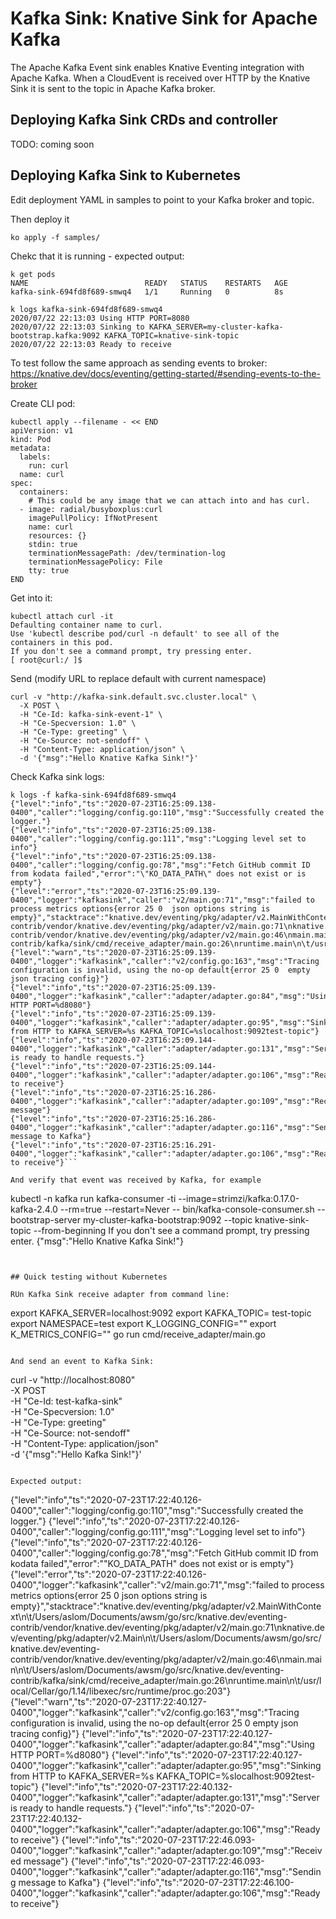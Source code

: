# Kafka Sink: Knative Sink for Apache Kafka 

The Apache Kafka Event sink enables Knative Eventing integration with Apache
Kafka. When a CloudEvent is received over HTTP by the Knative Sink it is
sent to the topic in Apache Kafka broker.

## Deploying Kafka Sink CRDs and controller

TODO: coming soon

## Deploying Kafka Sink to Kubernetes

Edit deployment YAML in samples to point to your Kafka broker and topic.

Then deploy it

```
ko apply -f samples/
```

Chekc that it is running - expected output:

```
k get pods
NAME                          READY   STATUS    RESTARTS   AGE
kafka-sink-694fd8f689-smwq4   1/1     Running   0          8s

k logs kafka-sink-694fd8f689-smwq4
2020/07/22 22:13:03 Using HTTP PORT=8080
2020/07/22 22:13:03 Sinking to KAFKA_SERVER=my-cluster-kafka-bootstrap.kafka:9092 KAFKA_TOPIC=knative-sink-topic
2020/07/22 22:13:03 Ready to receive
```

To test follow the same approach as sending events to broker: https://knative.dev/docs/eventing/getting-started/#sending-events-to-the-broker

Create CLI pod:

```
kubectl apply --filename - << END
apiVersion: v1
kind: Pod
metadata:
  labels:
    run: curl
  name: curl
spec:
  containers:
    # This could be any image that we can attach into and has curl.
  - image: radial/busyboxplus:curl
    imagePullPolicy: IfNotPresent
    name: curl
    resources: {}
    stdin: true
    terminationMessagePath: /dev/termination-log
    terminationMessagePolicy: File
    tty: true
END
```

Get into it:

```
kubectl attach curl -it
Defaulting container name to curl.
Use 'kubectl describe pod/curl -n default' to see all of the containers in this pod.
If you don't see a command prompt, try pressing enter.
[ root@curl:/ ]$
```

Send (modify URL to replace default with current namespace)

```
curl -v "http://kafka-sink.default.svc.cluster.local" \
  -X POST \
  -H "Ce-Id: kafka-sink-event-1" \
  -H "Ce-Specversion: 1.0" \
  -H "Ce-Type: greeting" \
  -H "Ce-Source: not-sendoff" \
  -H "Content-Type: application/json" \
  -d '{"msg":"Hello Knative Kafka Sink!"}'
```

Check Kafka sink logs:

```
k logs -f kafka-sink-694fd8f689-smwq4
{"level":"info","ts":"2020-07-23T16:25:09.138-0400","caller":"logging/config.go:110","msg":"Successfully created the logger."}
{"level":"info","ts":"2020-07-23T16:25:09.138-0400","caller":"logging/config.go:111","msg":"Logging level set to info"}
{"level":"info","ts":"2020-07-23T16:25:09.138-0400","caller":"logging/config.go:78","msg":"Fetch GitHub commit ID from kodata failed","error":"\"KO_DATA_PATH\" does not exist or is empty"}
{"level":"error","ts":"2020-07-23T16:25:09.139-0400","logger":"kafkasink","caller":"v2/main.go:71","msg":"failed to process metrics options{error 25 0  json options string is empty}","stacktrace":"knative.dev/eventing/pkg/adapter/v2.MainWithContext\n\t/Users/aslom/Documents/awsm/go/src/knative.dev/eventing-contrib/vendor/knative.dev/eventing/pkg/adapter/v2/main.go:71\nknative.dev/eventing/pkg/adapter/v2.Main\n\t/Users/aslom/Documents/awsm/go/src/knative.dev/eventing-contrib/vendor/knative.dev/eventing/pkg/adapter/v2/main.go:46\nmain.main\n\t/Users/aslom/Documents/awsm/go/src/knative.dev/eventing-contrib/kafka/sink/cmd/receive_adapter/main.go:26\nruntime.main\n\t/usr/local/Cellar/go/1.14/libexec/src/runtime/proc.go:203"}
{"level":"warn","ts":"2020-07-23T16:25:09.139-0400","logger":"kafkasink","caller":"v2/config.go:163","msg":"Tracing configuration is invalid, using the no-op default{error 25 0  empty json tracing config}"}
{"level":"info","ts":"2020-07-23T16:25:09.139-0400","logger":"kafkasink","caller":"adapter/adapter.go:84","msg":"Using HTTP PORT=%d8080"}
{"level":"info","ts":"2020-07-23T16:25:09.139-0400","logger":"kafkasink","caller":"adapter/adapter.go:95","msg":"Sinking from HTTP to KAFKA_SERVER=%s KAFKA_TOPIC=%slocalhost:9092test-topic"}
{"level":"info","ts":"2020-07-23T16:25:09.144-0400","logger":"kafkasink","caller":"adapter/adapter.go:131","msg":"Server is ready to handle requests."}
{"level":"info","ts":"2020-07-23T16:25:09.144-0400","logger":"kafkasink","caller":"adapter/adapter.go:106","msg":"Ready to receive"}
{"level":"info","ts":"2020-07-23T16:25:16.286-0400","logger":"kafkasink","caller":"adapter/adapter.go:109","msg":"Received message"}
{"level":"info","ts":"2020-07-23T16:25:16.286-0400","logger":"kafkasink","caller":"adapter/adapter.go:116","msg":"Sending message to Kafka"}
{"level":"info","ts":"2020-07-23T16:25:16.291-0400","logger":"kafkasink","caller":"adapter/adapter.go:106","msg":"Ready to receive"}```

And verify that event was received by Kafka, for example

```
kubectl -n kafka run kafka-consumer -ti --image=strimzi/kafka:0.17.0-kafka-2.4.0 --rm=true --restart=Never -- bin/kafka-console-consumer.sh --bootstrap-server my-cluster-kafka-bootstrap:9092 --topic knative-sink-topic --from-beginning
If you don't see a command prompt, try pressing enter.
{"msg":"Hello Knative Kafka Sink!"}
```


## Quick testing without Kubernetes

RUn Kafka Sink receive adapter from command line:

```
export KAFKA_SERVER=localhost:9092
export KAFKA_TOPIC= test-topic
export NAMESPACE=test
export K_LOGGING_CONFIG=""
export K_METRICS_CONFIG=""
go run cmd/receive_adapter/main.go
```

And send an event to Kafka Sink:

```
curl -v "http://localhost:8080" \
  -X POST \
  -H "Ce-Id: test-kafka-sink" \
  -H "Ce-Specversion: 1.0" \
  -H "Ce-Type: greeting" \
  -H "Ce-Source: not-sendoff" \
  -H "Content-Type: application/json" \
  -d '{"msg":"Hello Kafka Sink!"}'
```

Expected output:

```
{"level":"info","ts":"2020-07-23T17:22:40.126-0400","caller":"logging/config.go:110","msg":"Successfully created the logger."}
{"level":"info","ts":"2020-07-23T17:22:40.126-0400","caller":"logging/config.go:111","msg":"Logging level set to info"}
{"level":"info","ts":"2020-07-23T17:22:40.126-0400","caller":"logging/config.go:78","msg":"Fetch GitHub commit ID from kodata failed","error":"\"KO_DATA_PATH\" does not exist or is empty"}
{"level":"error","ts":"2020-07-23T17:22:40.126-0400","logger":"kafkasink","caller":"v2/main.go:71","msg":"failed to process metrics options{error 25 0  json options string is empty}","stacktrace":"knative.dev/eventing/pkg/adapter/v2.MainWithContext\n\t/Users/aslom/Documents/awsm/go/src/knative.dev/eventing-contrib/vendor/knative.dev/eventing/pkg/adapter/v2/main.go:71\nknative.dev/eventing/pkg/adapter/v2.Main\n\t/Users/aslom/Documents/awsm/go/src/knative.dev/eventing-contrib/vendor/knative.dev/eventing/pkg/adapter/v2/main.go:46\nmain.main\n\t/Users/aslom/Documents/awsm/go/src/knative.dev/eventing-contrib/kafka/sink/cmd/receive_adapter/main.go:26\nruntime.main\n\t/usr/local/Cellar/go/1.14/libexec/src/runtime/proc.go:203"}
{"level":"warn","ts":"2020-07-23T17:22:40.127-0400","logger":"kafkasink","caller":"v2/config.go:163","msg":"Tracing configuration is invalid, using the no-op default{error 25 0  empty json tracing config}"}
{"level":"info","ts":"2020-07-23T17:22:40.127-0400","logger":"kafkasink","caller":"adapter/adapter.go:84","msg":"Using HTTP PORT=%d8080"}
{"level":"info","ts":"2020-07-23T17:22:40.127-0400","logger":"kafkasink","caller":"adapter/adapter.go:95","msg":"Sinking from HTTP to KAFKA_SERVER=%s KAFKA_TOPIC=%slocalhost:9092test-topic"}
{"level":"info","ts":"2020-07-23T17:22:40.132-0400","logger":"kafkasink","caller":"adapter/adapter.go:131","msg":"Server is ready to handle requests."}
{"level":"info","ts":"2020-07-23T17:22:40.132-0400","logger":"kafkasink","caller":"adapter/adapter.go:106","msg":"Ready to receive"}
{"level":"info","ts":"2020-07-23T17:22:46.093-0400","logger":"kafkasink","caller":"adapter/adapter.go:109","msg":"Received message"}
{"level":"info","ts":"2020-07-23T17:22:46.093-0400","logger":"kafkasink","caller":"adapter/adapter.go:116","msg":"Sending message to Kafka"}
{"level":"info","ts":"2020-07-23T17:22:46.100-0400","logger":"kafkasink","caller":"adapter/adapter.go:106","msg":"Ready to receive"}
```